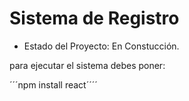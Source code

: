 <h1> Sistema de Registro</h1>

- Estado del Proyecto: En Constucción.

para ejecutar el sistema debes poner:

´´´npm install react´´´´
